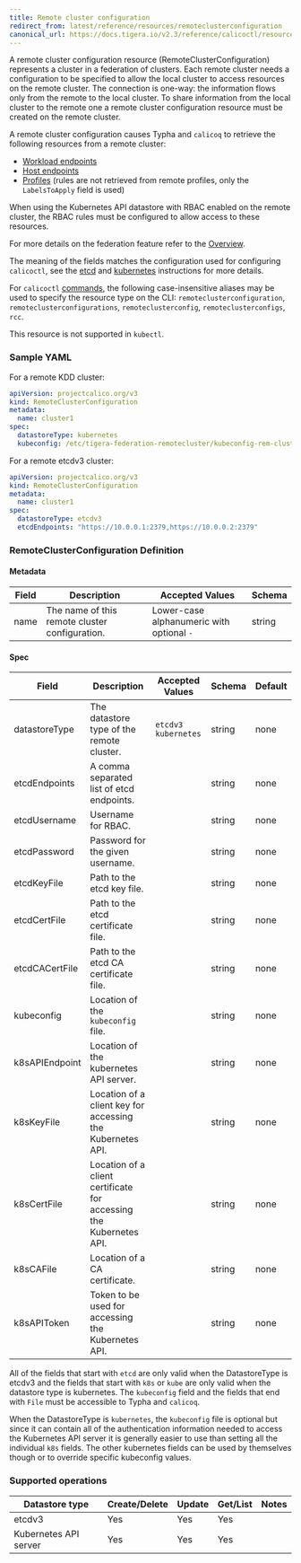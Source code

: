 ```yaml
---
title: Remote cluster configuration
redirect_from: latest/reference/resources/remoteclusterconfiguration
canonical_url: https://docs.tigera.io/v2.3/reference/calicoctl/resources/remoteclusterconfiguration
---
```


A remote cluster configuration resource (RemoteClusterConfiguration) represents a cluster in a federation of clusters.
Each remote cluster needs a configuration to be specified to allow the local cluster to access resources on the remote
cluster. The connection is one-way: the information flows only from the remote to the local cluster. To share
information from the local cluster to the remote one a remote cluster configuration resource must be created on the
remote cluster.

A remote cluster configuration causes Typha and `calicoq` to retrieve the following resources from a remote cluster:
* [Workload endpoints](workloadendpoint)
* [Host endpoints](hostendpoint)
* [Profiles](profile) (rules are not retrieved from remote profiles, only the `LabelsToApply` field is used)

When using the Kubernetes API datastore with RBAC enabled on the remote cluster, the RBAC rules must be configured to
allow access to these resources.

For more details on the federation feature refer to the [Overview](/{{page.version}}/networking/federation).

The meaning of the fields matches the configuration used for configuring `calicoctl`, see the [etcd]({{site.url}}/{{page.version}}/getting-started/calicoctl/configure/etcd) and [kubernetes]({{site.url}}/{{page.version}}/getting-started/calicoctl/configure/kdd) instructions for more details.

For `calicoctl` [commands]({{site.url}}/{{page.version}}/reference/calicoctl/), the following case-insensitive aliases
may be used to specify the resource type on the CLI:
`remoteclusterconfiguration`, `remoteclusterconfigurations`, `remoteclusterconfig`,
`remoteclusterconfigs`, `rcc`.

This resource is not supported in `kubectl`.

### Sample YAML

For a remote KDD cluster:
```yaml
apiVersion: projectcalico.org/v3
kind: RemoteClusterConfiguration
metadata:
  name: cluster1
spec:
  datastoreType: kubernetes
  kubeconfig: /etc/tigera-federation-remotecluster/kubeconfig-rem-cluster-1
```

For a remote etcdv3 cluster:
```yaml
apiVersion: projectcalico.org/v3
kind: RemoteClusterConfiguration
metadata:
  name: cluster1
spec:
  datastoreType: etcdv3
  etcdEndpoints: "https://10.0.0.1:2379,https://10.0.0.2:2379"
```

### RemoteClusterConfiguration Definition

#### Metadata

| Field       | Description                                | Accepted Values   | Schema  |
|-------------|--------------------------------------------|-------------------|---------|
| name        | The name of this remote cluster configuration.              | Lower-case alphanumeric with optional `-`  | string  |

#### Spec

| Field          | Description                                  | Accepted Values                                         | Schema | Default    |
|----------------|----------------------------------------------|---------------------------------------------------------|--------|------------|
| datastoreType  | The datastore type of the remote cluster.    | `etcdv3` `kubernetes` | string   | none           |
| etcdEndpoints  | A comma separated list of etcd endpoints.    |  | string   | none           |
| etcdUsername   | Username for RBAC.                           |  | string   | none           |
| etcdPassword   | Password for the given username.             |  | string   | none           |
| etcdKeyFile    | Path to the etcd key file.                   |  | string   | none           |
| etcdCertFile   | Path to the etcd certificate file.           |  | string   | none           |
| etcdCACertFile | Path to the etcd CA certificate file.        |  | string   | none           |
| kubeconfig     | Location of the `kubeconfig` file.           |  | string   | none           |
| k8sAPIEndpoint | Location of the kubernetes API server.       |  | string   | none           |
| k8sKeyFile     | Location of a client key for accessing the Kubernetes API.         |  | string   | none           |
| k8sCertFile    | Location of a client certificate for accessing the Kubernetes API. |  | string   | none           |
| k8sCAFile      | Location of a CA certificate.                                      |  | string   | none           |
| k8sAPIToken    | Token to be used for accessing the Kubernetes API.                 |  | string   | none           |

All of the fields that start with `etcd` are only valid when the DatastoreType is etcdv3 and the fields that start with `k8s` or `kube` are only valid when the datastore type is kubernetes.
The `kubeconfig` field and the fields that end with `File` must be accessible to Typha and `calicoq`.

When the DatastoreType is `kubernetes`, the `kubeconfig` file is optional but since it can contain all of the authentication information needed to access the Kubernetes API server it is generally easier to use than setting all the individual `k8s` fields. The other kubernetes fields can be used by themselves though or to override specific kubeconfig values.

### Supported operations

| Datastore type        | Create/Delete | Update | Get/List | Notes
|-----------------------|---------------|--------|----------|------
| etcdv3                | Yes           | Yes    | Yes      |
| Kubernetes API server | Yes           | Yes    | Yes      |
